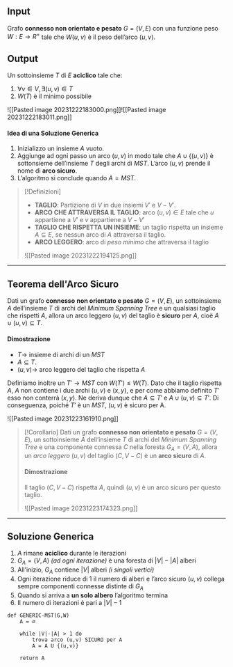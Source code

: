 ## Input
Grafo **connesso non orientato e pesato** $G = (V, E)$ con una funzione peso $W : E \rightarrow R^+$ tale che $W(u,v)$ è il peso dell’arco $(u,v)$.
## Output
Un sottoinsieme $T$ di $E$ **aciclico** tale che:

1. $∀ v ∈ V, ∃ (u,v) ∈ T$
2. $W(T)$ è il minimo possibile

![[Pasted image 20231222183000.png]]![[Pasted image 20231222183011.png]]

#### Idea di una Soluzione Generica
1. Inizializzo un insieme $A$ vuoto.
2. Aggiunge ad ogni passo un arco $(u,v)$ in modo tale che $A ∪ \{(u,v)\}$ è sottonsieme dell’insieme $T$ degli archi di $MST$. L’arco $(u, v)$ prende il nome di **arco sicuro**.
3. L’algoritmo si conclude quando $A = MST$.

>[!Definizioni]
>- **TAGLIO**: Partizione di $V$ in due insiemi $V'$ e $V-V'$.
>- **ARCO CHE ATTRAVERSA IL TAGLIO**: arco $(u,v) ∈ E$ tale che $u$ appartiene a $V'$ e $v$ appartiene a $V-V'$
>- **TAGLIO CHE RISPETTA UN INSIEME**: un taglio rispetta un insieme $A ⊆ E$, se nessun arco di $A$ attraversa il taglio.
>- **ARCO LEGGERO**: arco di *peso minimo* che attraversa il taglio
>
>![[Pasted image 20231222194125.png]]

---
## Teorema dell'Arco Sicuro
Dati un grafo **connesso** **non orientato e pesato** $G = (V, E)$, un sottoinsieme $A$ dell’insieme $T$ di archi del *Minimum Spanning Tree* e un qualsiasi taglio che rispetti $A$, allora un arco leggero $(u, v)$ del taglio è **sicuro** per $A$, cioè $A ∪ {(u, v)} ⊆ T$.
#### Dimostrazione
- $T \rightarrow$ insieme di archi di un $MST$
- $A ⊆ T$.
- $(u, v) \rightarrow$ arco leggero del taglio che rispetta $A$

Definiamo inoltre un $T'\rightarrow MST$ con $W(T') ≤ W(T)$. Dato che il taglio rispetta $A$, $A$ non contiene i due archi $(u, v)$ e $(x, y)$, e per come abbiamo definito $T'$ esso non conterrà $(x, y)$. 
Ne deriva dunque che $A ⊆ T'$ e $A∪{(u, v)} ⊆ T'$. Di conseguenza, poiché $T'$ è un $MST$, $(u, v)$ è sicuro per A.

![[Pasted image 20231223161910.png]]

>[!Corollario]
>Dati un grafo **connesso non orientato e pesato** $G = (V, E)$, un sottoinsieme $A$ dell’insieme $T$ di archi del *Minimum Spanning Tree* e una componente connessa $C$ nella foresta $G_A = (V, A)$, allora un *arco leggero* $(u, v)$ del taglio $(C, V − C)$ è un **arco sicuro** di $A$.
>
>#### Dimostrazione
>Il taglio $(C, V- C)$ rispetta $A$, quindi $(u, v)$ è un arco sicuro per questo taglio.
>
>![[Pasted image 20231223174323.png]]

---
## Soluzione Generica

1. $A$ rimane **aciclico** durante le iterazioni 
2. $G_A = (V,A)$ *(ad ogni iterazione)* è una foresta di $|V|-|A|$ alberi 
3. All’inizio, $G_A$ contiene $|V|$ alberi *(i singoli vertici)*
4. Ogni iterazione riduce di 1 il numero di alberi e l’arco sicuro $(u,v)$ collega sempre componenti connesse distinte di $G_A$ 
5. Quando si arriva a **un solo albero** l’algoritmo termina
6. Il numero di iterazioni è pari a $|V|-1$

``` Pseudocodice TI:"GENERIC-MST" "FOLD"
def GENERIC-MST(G,W) 
	A = ∅
	
	while |V|-|A| > 1 do
		trova arco (u,v) SICURO per A
		A = A U {(u,v)}
		
	return A
```
